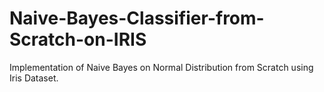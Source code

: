 # Naive-Bayes-Classifier-from-Scratch-on-IRIS
Implementation of Naive Bayes on Normal Distribution from Scratch using Iris Dataset.
